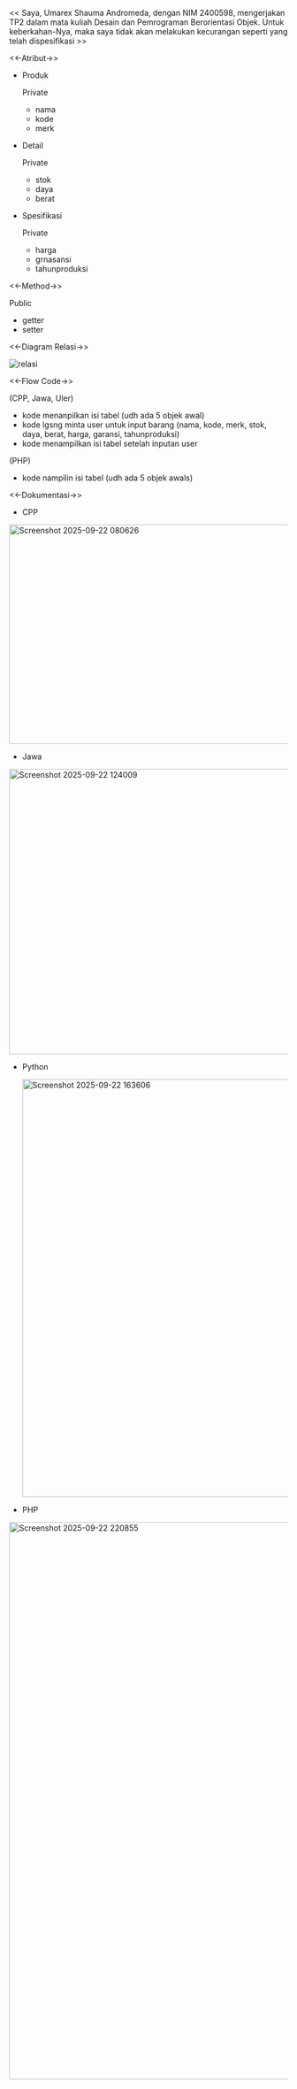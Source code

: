 << Saya, Umarex Shauma Andromeda, dengan NIM 2400598, mengerjakan TP2 dalam mata kuliah Desain dan Pemrograman Berorientasi Objek. Untuk keberkahan-Nya, maka saya tidak akan melakukan kecurangan seperti yang telah dispesifikasi >>

<<-Atribut->>
- Produk
  
  Private
  - nama
  - kode
  - merk
- Detail
  
  Private
  - stok
  - daya
  - berat
- Spesifikasi
  
  Private
  - harga
  - grnasansi
  - tahunproduksi

<<-Method->>

Public
- getter
- setter

<<-Diagram Relasi->>

![relasi](https://github.com/user-attachments/assets/2de81923-a134-4571-b280-77e193892d28)

<<-Flow Code->>

(CPP, Jawa, Uler)

- kode menanpilkan isi tabel (udh ada 5 objek awal)
- kode lgsng minta user untuk input barang (nama, kode, merk, stok, daya, berat, harga, garansi, tahunproduksi)
- kode menampilkan isi tabel setelah inputan user

(PHP)
- kode nampilin isi tabel (udh ada 5 objek awals)

<<-Dokumentasi->>

- CPP

<img width="679" height="397" alt="Screenshot 2025-09-22 080626" src="https://github.com/user-attachments/assets/ca81e2f4-44b0-4762-a4db-edf56223fec9" />

- Jawa

<img width="921" height="516" alt="Screenshot 2025-09-22 124009" src="https://github.com/user-attachments/assets/4631642e-4789-4b61-bdd4-4c012d92c4e0" />
  
- Python

  <img width="1224" height="756" alt="Screenshot 2025-09-22 163606" src="https://github.com/user-attachments/assets/9ed130fd-5b1a-4a46-a124-d28a33995f54" />

- PHP

<img width="1920" height="1008" alt="Screenshot 2025-09-22 220855" src="https://github.com/user-attachments/assets/2d127751-f927-4899-9833-92b4f6854615" />
